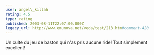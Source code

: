 ```yaml
---
user: angel\_killah
rating: 4.5
type: rating
published: 2003-08-11T22:07:00.000Z
legacy_url: http://www.emunova.net/veda/test/213.htm#comment-420
---
```

Un culte du jeu de baston qui n'as pris aucune ride!
Tout simplement excellent!